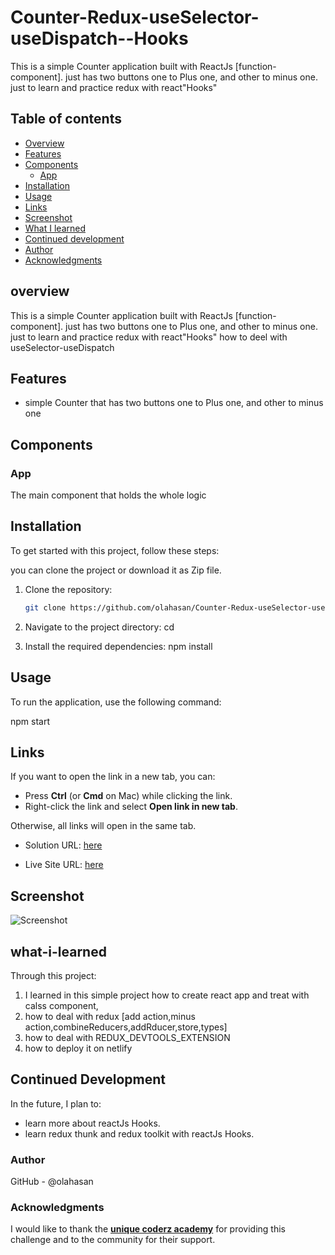 # Counter-Redux-useSelector-useDispatch--Hooks

This is a simple Counter application built with ReactJs [function-component]. just has two buttons one to Plus one, and other to minus one. just to learn and practice redux with react"Hooks"

## Table of contents

- [Overview](#overview)
- [Features](#Features)
- [Components](#Components)
  - [App](#App)
- [Installation](#Installation)
- [Usage](#Usage)
- [Links](#Links)
- [Screenshot](#Screenshot)
- [What I learned](#what-i-learned)
- [Continued development](#continued-development)
- [Author](#author)
- [Acknowledgments](#Acknowledgments)


## overview
This is a simple Counter application built with ReactJs [function-component]. 
just has two buttons one to Plus one, and other to minus one. 
just to learn and practice redux with react"Hooks"
how to deel with useSelector-useDispatch


## Features
- simple Counter that has two buttons one to Plus one, and other to minus one

## Components

### App

The main component that holds the whole logic


## Installation
To get started with this project, follow these steps:

you can clone the project or download it as Zip file.
1. Clone the repository:
   ```bash
   git clone https://github.com/olahasan/Counter-Redux-useSelector-useDispatch--Hooks

2. Navigate to the project directory:
   cd <project-directory>

3. Install the required dependencies:
   npm install   


## Usage
To run the application, use the following command:

npm start


## Links

If you want to open the link in a new tab, you can:

- Press **Ctrl** (or **Cmd** on Mac) while clicking the link.
- Right-click the link and select **Open link in new tab**.

Otherwise, all links will open in the same tab.


- Solution URL: [here](https://github.com/olahasan/Counter-Redux-useSelector-useDispatch--Hooks)

- Live Site URL: [here](https://counter-redux-useselector-usedispatch.netlify.app/)

 ## Screenshot
 
![Screenshot](./public/counter.png)


## what-i-learned
Through this project:
1. I learned in this simple project how to create react app and treat with calss component,
2. how to deal with redux [add action,minus action,combineReducers,addRducer,store,types]
3. how to deal with REDUX_DEVTOOLS_EXTENSION 
4. how to deploy it on netlify

## Continued Development
In the future, I plan to:
- learn more about reactJs Hooks.
- learn redux thunk and redux toolkit with reactJs Hooks.

### Author

GitHub - @olahasan

### Acknowledgments

I would like to thank the **[unique coderz academy](https://www.youtube.com/@UniqueCoderzAcademy)** for providing this challenge and to the community for their support.

